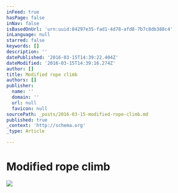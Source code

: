 ```yaml
---
inFeed: true
hasPage: false
inNav: false
isBasedOnUrl: 'urn:uuid:84297e35-fad1-4d78-afd8-7b7c8db388c4'
inLanguage: null
starred: false
keywords: []
description: ''
datePublished: '2016-03-15T14:39:22.404Z'
dateModified: '2016-03-15T14:39:16.274Z'
author: []
title: Modified rope climb
authors: []
publisher:
  name: ''
  domain: ''
  url: null
  favicon: null
sourcePath: _posts/2016-03-15-modified-rope-climb.md
published: true
_context: 'http://schema.org'
_type: Article

---
```

# Modified rope climb
![](https://the-grid-user-content.s3-us-west-2.amazonaws.com/fe8f818d-ca55-4d50-ba0d-31f619e3dff2.png)